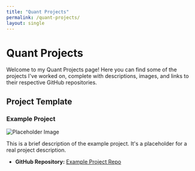 ```yaml
---
title: "Quant Projects"
permalink: /quant-projects/
layout: single
---
```


# Quant Projects

Welcome to my Quant Projects page! Here you can find some of the projects I've worked on, complete with descriptions, images, and links to their respective GitHub repositories.

## Project Template

### Example Project

![Placeholder Image](https://via.placeholder.com/800x400 "Placeholder")

This is a brief description of the example project. It's a placeholder for a real project description.

- **GitHub Repository:** [Example Project Repo](https://github.com/your-username/example-repo)
